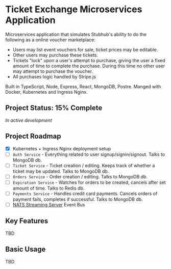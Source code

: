 # Ticket Exchange Microservices Application
Microservices application that simulates Stubhub's ability to do the following as a online voucher marketplace:

- Users may list event vouchers for sale, ticket prices may be editable.
- Other users may purchase these tickets.
- Tickets "lock" upon a user's attempt to purchase, giving the user a fixed amount of time to complete the purchase. During this time no other user may attempt to purchase the voucher.
- All purchases logic handled by Stripe.js

Built in TypeScript, Node, Express, React, MongoDB, Postre. Manged with Docker, Kubernetes and Ingress Nginx.

## Project Status: 15% Complete
_In active development_

## Project Roadmap
- [X] Kubernetes + Ingress Nginx deployment setup
- [ ] `Auth Service` - Everything related to user signup/signin/signout. Talks to MongoDB db.
- [ ] `Ticket Service` - Ticket creation / editing. Keeps track of whether a ticket may be updated. Talks to MongoDB db.
- [ ] `Orders Service` - Order creation / editing. Talks to MongoDB db.
- [ ] `Expiration Service` - Watches for orders to be created, cancels after set amount of time. Talks to Redis db.
- [ ] `Payments Service` - Handles credit card payments. Cancels orders of payment fails, completes if successful. Talks to MongoDB db.
- [ ] [NATS Streaming Server](https://docs.nats.io/nats-concepts/jetstream) Event Bus

## Key Features
TBD

## Basic Usage
TBD
